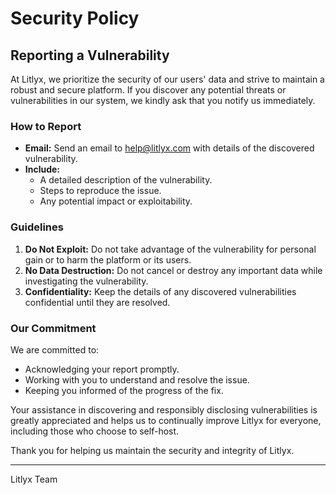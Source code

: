 # Security Policy

## Reporting a Vulnerability

At Litlyx, we prioritize the security of our users' data and strive to maintain a robust and secure platform. If you discover any potential threats or vulnerabilities in our system, we kindly ask that you notify us immediately.

### How to Report

- **Email:** Send an email to [help@litlyx.com](mailto:help@litlyx.com) with details of the discovered vulnerability.
- **Include:**
  - A detailed description of the vulnerability.
  - Steps to reproduce the issue.
  - Any potential impact or exploitability.

### Guidelines

1. **Do Not Exploit:** Do not take advantage of the vulnerability for personal gain or to harm the platform or its users.
2. **No Data Destruction:** Do not cancel or destroy any important data while investigating the vulnerability.
3. **Confidentiality:** Keep the details of any discovered vulnerabilities confidential until they are resolved.

### Our Commitment

We are committed to:
- Acknowledging your report promptly.
- Working with you to understand and resolve the issue.
- Keeping you informed of the progress of the fix.

Your assistance in discovering and responsibly disclosing vulnerabilities is greatly appreciated and helps us to continually improve Litlyx for everyone, including those who choose to self-host.

Thank you for helping us maintain the security and integrity of Litlyx.

--- 

Litlyx Team
